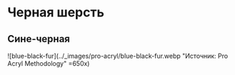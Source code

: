 # Черная шерсть

## Сине-черная

![blue-black-fur](../_images/pro-acryl/blue-black-fur.webp "Источник: Pro Acryl Methodology" =650x)